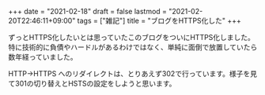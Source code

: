 +++
date = "2021-02-18"
draft = false
lastmod = "2021-02-20T22:46:11+09:00"
tags = ["雑記"]
title = "ブログをHTTPS化した"
+++


ずっとHTTPS化したいとは思っていたこのブログをついにHTTPS化しました。特に技術的に負債やハードルがあるわけではなく、単純に面倒で放置していたら数年経っていました。

HTTP→HTTPS へのリダイレクトは、とりあえず302で行っています。様子を見て301の切り替えとHSTSの設定をしようと思います。


